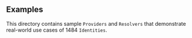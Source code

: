 ## Examples

This directory contains sample `Providers` and `Resolvers` that demonstrate real-world use cases of 1484 `Identities`.
